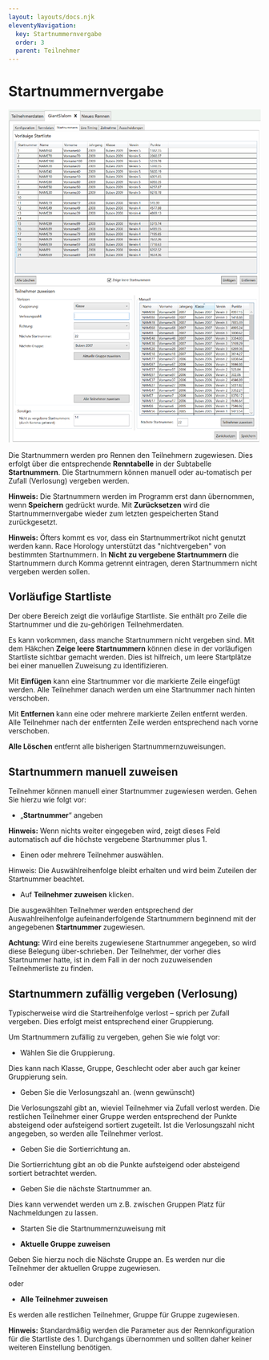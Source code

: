```yaml
---
layout: layouts/docs.njk
eleventyNavigation:
  key: Startnummernvergabe
  order: 3
  parent: Teilnehmer
---
```


#	Startnummernvergabe

![Daten-Import](../../assets/images/de/startnummernvergabe.png)

Die Startnummern werden pro Rennen den Teilnehmern zugewiesen. Dies erfolgt über die entsprechende **Renntabelle** in der Subtabelle **Startnummern**. Die Startnummern können manuell oder au-tomatisch per Zufall (Verlosung) vergeben werden.

**Hinweis:** Die Startnummern werden im Programm erst dann übernommen, wenn **Speichern** gedrückt wurde. Mit **Zurücksetzen** wird die Startnummernvergabe wieder zum letzten gespeicherten Stand zurückgesetzt.

**Hinweis:** Öfters kommt es vor, dass ein Startnummertrikot nicht genutzt werden kann. Race Horology unterstützt das "nichtvergeben" von bestimmten Startnummern. In **Nicht zu vergebene Startnummern** die Startnummern durch Komma getrennt eintragen, deren Startnummern nicht vergeben werden sollen.

## Vorläufige Startliste

Der obere Bereich zeigt die vorläufige Startliste. Sie enthält pro Zeile die Startnummer und die zu-gehörigen Teilnehmerdaten. 

Es kann vorkommen, dass manche Startnummern nicht vergeben sind. Mit dem Häkchen **Zeige leere Startnummern** können diese in der vorläufigen Startliste sichtbar gemacht werden. Dies ist hilfreich, um leere Startplätze bei einer manuellen Zuweisung zu identifizieren.

Mit **Einfügen** kann eine Startnummer vor die markierte Zeile eingefügt werden. Alle Teilnehmer danach werden um eine Startnummer nach hinten verschoben.

Mit **Entfernen** kann eine oder mehrere markierte Zeilen entfernt werden. Alle Teilnehmer nach der entfernten Zeile werden entsprechend nach vorne verschoben.

**Alle Löschen** entfernt alle bisherigen Startnummernzuweisungen.

##	Startnummern manuell zuweisen

Teilnehmer können manuell einer Startnummer zugewiesen werden. Gehen Sie hierzu wie folgt vor:

-	„**Startnummer**“ angeben

**Hinweis:** Wenn nichts weiter eingegeben wird, zeigt dieses Feld automatisch auf die höchste vergebene Startnummer plus 1. 

-	Einen oder mehrere Teilnehmer auswählen.

Hinweis: Die Auswählreihenfolge bleibt erhalten und wird beim Zuteilen der Startnummer beachtet. 
-	Auf **Teilnehmer zuweisen** klicken. 

Die ausgewählten Teilnehmer werden entsprechend der Auswahlreihenfolge aufeinanderfolgende Startnummern beginnend mit der angegebenen **Startnummer** zugewiesen.

**Achtung:** Wird eine bereits zugewiesene Startnummer angegeben, so wird diese Belegung über-schrieben. Der Teilnehmer, der vorher dies Startnummer hatte, ist in dem Fall in der noch zuzuweisenden Teilnehmerliste zu finden.

##	Startnummern zufällig vergeben (Verlosung)

Typischerweise wird die Startreihenfolge verlost – sprich per Zufall vergeben. Dies erfolgt meist entsprechend einer Gruppierung.

Um Startnummern zufällig zu vergeben, gehen Sie wie folgt vor:

-	Wählen Sie die Gruppierung. 

Dies kann nach Klasse, Gruppe, Geschlecht oder aber auch gar keiner Gruppierung sein.

-	Geben Sie die Verlosungszahl an. (wenn gewünscht)

Die Verlosungszahl gibt an, wieviel Teilnehmer via Zufall verlost werden. Die restlichen Teilnehmer einer Gruppe werden entsprechend der Punkte absteigend oder aufsteigend sortiert zugeteilt. Ist die Verlosungszahl nicht angegeben, so werden alle Teilnehmer verlost.

-	Geben Sie die Sortierrichtung an.

Die Sortierrichtung gibt an ob die Punkte aufsteigend oder absteigend sortiert betrachtet werden.

-	Geben Sie die nächste Startnummer an.

Dies kann verwendet werden um z.B. zwischen Gruppen Platz für Nachmeldungen zu lassen.

-	Starten Sie die Startnummernzuweisung mit 

  -	**Aktuelle Gruppe zuweisen**

Geben Sie hierzu noch die Nächste Gruppe an. Es werden nur die Teilnehmer der aktuellen Gruppe zugewiesen.

oder 

-	**Alle Teilnehmer zuweisen**

Es werden alle restlichen Teilnehmer, Gruppe für Gruppe zugewiesen.

**Hinweis:** Standardmäßig werden die Parameter aus der Rennkonfiguration für die Startliste des 1. Durchgangs übernommen und sollten daher keiner weiteren Einstellung benötigen.
